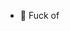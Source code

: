 - 👋 Fuck of

<!---
Ostapkhyma/Ostapkhyma is a ✨ special ✨ repository because its `README.md` (this file) appears on your GitHub profile.
You can click the Preview link to take a look at your changes.
--->
